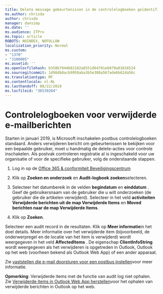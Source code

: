 ```yaml
---
title: Delete message gebeurtenissen in de controlelogboeken geïdentificeerd
ms.author: chrisda
author: chrisda
manager: dansimp
ms.date: ''
ms.audience: ITPro
ms.topic: article
ROBOTS: NOINDEX, NOFOLLOW
localization_priority: Normal
ms.custom:
- "1370"
- "3100005"
ms.assetid: ''
ms.openlocfilehash: b358b7944b82182a8551d64701e6879a01816524
ms.sourcegitcommit: 1d98db8acb9959aba3b5e308a567ade6b62da56c
ms.translationtype: MT
ms.contentlocale: nl-NL
ms.lasthandoff: 08/22/2019
ms.locfileid: "36539204"
---
```

# <a name="audit-logs-for-deleted-email-messages"></a>Controlelogboeken voor verwijderde e-mailberichten

Starten in januari 2019, is Microsoft inschakelen postbus controlelogboeken standaard. Anders verwijderen bericht om gebeurtenissen te bekijken voor een bepaalde gebruiker, moet u handmatig de delete-acties voor controle inschakelen. Als postvak controleren registratie al is ingeschakeld voor uw organisatie of voor de specifieke gebruiker, volg de onderstaande stappen.

1. Log in op de [Office 365 & conformiteit Beveiligingscentrum](https://protection.office.com/)

2. Klik op **Zoeken en onderzoek** en **Audit-logboek zoeken**selecteren.

3. Selecteer het datumbereik in de velden **begindatum** en **einddatum** . Geef de gebruikersnaam van de gebruiker die u wilt onderzoeken (de gebruiker die de artikelen verwijderd). Selecteer in het veld **activiteiten** **Verwijderde berichten uit de map Verwijderde Items** en **Moved berichten naar de map Verwijderde Items**.

4. Klik op **Zoeken**.

Selecteer een audit record in de resultaten. Klik op **Meer informatie**in het doel details. Meer informatie over het verwijderde item (bijvoorbeeld, de onderwerpregel en de locatie van het item is verwijderd) wordt weergegeven in het veld **AffectedItems** . De eigenschap **ClientInfoString** wordt weergegeven als het verwijderen is opgetreden in Outlook, Outlook op het web (voorheen bekend als Outlook Web App) of een ander apparaat.

Zie [vaststellen die e-mail doorsturen voor een postbus instellen](https://docs.microsoft.com/office365/securitycompliance/auditing-troubleshooting-scenarios#determining-if-a-user-deleted-email-items)voor meer informatie.

**Opmerking**: Verwijderde items met de functie van audit log niet ophalen. Zie [Verwijderde items in Outlook Web App herstellen](https://support.office.com/article/C3D8FC15-EEEF-4F1C-81DF-E27964B7EDD4)voor het ophalen van verwijderde berichten in Outlook op het web.
